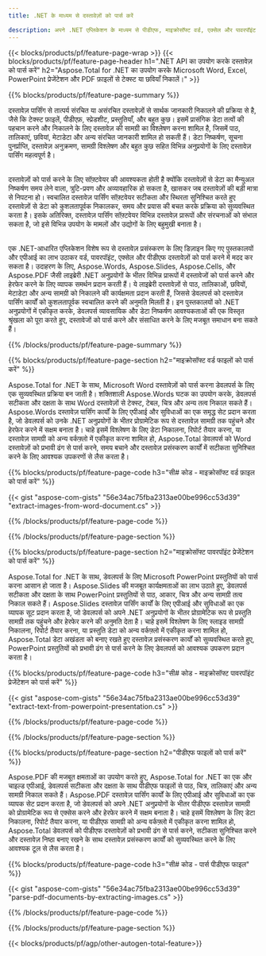 ```yaml
---
title: .NET के माध्यम से दस्तावेज़ों को पार्स करें 

description: अपने .NET एप्लिकेशन के माध्यम से पीडीएफ, माइक्रोसॉफ्ट वर्ड, एक्सेल और पावरपॉइंट प्रेजेंटेशन को पार्स करें। पाठ या छवियों को आसानी से निकालने के लिए C# कोड सूचीबद्ध किया गया है।
---
```


{{< blocks/products/pf/feature-page-wrap >}}
{{< blocks/products/pf/feature-page-header h1=".NET API का उपयोग करके दस्तावेज़ को पार्स करें" h2="Aspose.Total for .NET का उपयोग करके Microsoft Word, Excel, PowerPoint प्रेजेंटेशन और PDF फ़ाइलों से टेक्स्ट या छवियाँ निकालें।" >}}

{{% blocks/products/pf/feature-page-summary %}}

दस्तावेज़ पार्सिंग से तात्पर्य संरचित या असंरचित दस्तावेज़ों से सार्थक जानकारी निकालने की प्रक्रिया से है, जैसे कि टेक्स्ट फ़ाइलें, पीडीएफ़, स्प्रेडशीट, प्रस्तुतियाँ, और बहुत कुछ। इसमें प्रासंगिक डेटा तत्वों की पहचान करने और निकालने के लिए दस्तावेज़ की सामग्री का विश्लेषण करना शामिल है, जिसमें पाठ, तालिकाएं, छवियां, मेटाडेटा और अन्य संरचित जानकारी शामिल हो सकती हैं। डेटा निष्कर्षण, सूचना पुनर्प्राप्ति, दस्तावेज़ अनुक्रमण, सामग्री विश्लेषण और बहुत कुछ सहित विभिन्न अनुप्रयोगों के लिए दस्तावेज़ पार्सिंग महत्वपूर्ण है।<br /><br />

दस्तावेज़ों को पार्स करने के लिए सॉफ़्टवेयर की आवश्यकता होती है क्योंकि दस्तावेज़ों से डेटा का मैन्युअल निष्कर्षण समय लेने वाला, त्रुटि-प्रवण और अव्यावहारिक हो सकता है, खासकर जब दस्तावेज़ों की बड़ी मात्रा से निपटना हो। स्वचालित दस्तावेज़ पार्सिंग सॉफ़्टवेयर सटीकता और स्थिरता सुनिश्चित करते हुए दस्तावेज़ों से डेटा को कुशलतापूर्वक निकालकर, समय और प्रयास की बचत करके प्रक्रिया को सुव्यवस्थित करता है। इसके अतिरिक्त, दस्तावेज़ पार्सिंग सॉफ़्टवेयर विभिन्न दस्तावेज़ प्रारूपों और संरचनाओं को संभाल सकता है, जो इसे विभिन्न उपयोग के मामलों और उद्योगों के लिए बहुमुखी बनाता है।<br /><br />

एक .NET-आधारित एप्लिकेशन विशेष रूप से दस्तावेज़ प्रसंस्करण के लिए डिज़ाइन किए गए पुस्तकालयों और एपीआई का लाभ उठाकर वर्ड, पावरपॉइंट, एक्सेल और पीडीएफ दस्तावेज़ों को पार्स करने में मदद कर सकता है। उदाहरण के लिए, Aspose.Words, Aspose.Slides, Aspose.Cells, और Aspose.PDF जैसी लाइब्रेरी .NET अनुप्रयोगों के भीतर विभिन्न प्रारूपों में दस्तावेजों को पार्स करने और हेरफेर करने के लिए व्यापक समर्थन प्रदान करती हैं। ये लाइब्रेरी दस्तावेज़ों से पाठ, तालिकाओं, छवियों, मेटाडेटा और अन्य सामग्री को निकालने की कार्यक्षमता प्रदान करती हैं, जिससे डेवलपर्स को दस्तावेज़ पार्सिंग कार्यों को कुशलतापूर्वक स्वचालित करने की अनुमति मिलती है। इन पुस्तकालयों को .NET अनुप्रयोगों में एकीकृत करके, डेवलपर्स व्यावसायिक और डेटा निष्कर्षण आवश्यकताओं की एक विस्तृत श्रृंखला को पूरा करते हुए, दस्तावेजों को पार्स करने और संसाधित करने के लिए मजबूत समाधान बना सकते हैं।

{{% /blocks/products/pf/feature-page-summary  %}}

{{% blocks/products/pf/feature-page-section  h2="माइक्रोसॉफ्ट वर्ड फाइलों को पार्स करें" %}}

Aspose.Total for .NET के साथ, Microsoft Word दस्तावेज़ों को पार्स करना डेवलपर्स के लिए एक सुव्यवस्थित प्रक्रिया बन जाती है। शक्तिशाली Aspose.Words घटक का उपयोग करके, डेवलपर्स सटीकता और दक्षता के साथ Word दस्तावेज़ों से टेक्स्ट, टेबल, चित्र और अन्य तत्व निकाल सकते हैं। Aspose.Words दस्तावेज़ पार्सिंग कार्यों के लिए एपीआई और सुविधाओं का एक समृद्ध सेट प्रदान करता है, जो डेवलपर्स को उनके .NET अनुप्रयोगों के भीतर प्रोग्रामेटिक रूप से दस्तावेज़ सामग्री तक पहुंचने और हेरफेर करने में सक्षम बनाता है। चाहे इसमें विश्लेषण के लिए डेटा निकालना, रिपोर्ट तैयार करना, या दस्तावेज़ सामग्री को अन्य वर्कफ़्लो में एकीकृत करना शामिल हो, Aspose.Total डेवलपर्स को Word दस्तावेज़ों को प्रभावी ढंग से पार्स करने, समय बचाने और दस्तावेज़ प्रसंस्करण कार्यों में सटीकता सुनिश्चित करने के लिए आवश्यक उपकरणों से लैस करता है।

{{% blocks/products/pf/feature-page-code h3="सी# कोड - माइक्रोसॉफ्ट वर्ड फ़ाइल को पार्स करें" %}}

{{< gist "aspose-com-gists" "56e34ac75fba2313ae00be996cc53d39" "extract-images-from-word-document.cs" >}}

{{% /blocks/products/pf/feature-page-code  %}}

{{% /blocks/products/pf/feature-page-section %}}

{{% blocks/products/pf/feature-page-section  h2="माइक्रोसॉफ्ट पावरपॉइंट प्रेजेंटेशन को पार्स करें" %}}

Aspose.Total for .NET के साथ, डेवलपर्स के लिए Microsoft PowerPoint प्रस्तुतियों को पार्स करना आसान हो जाता है। Aspose.Slides की मजबूत कार्यक्षमताओं का लाभ उठाते हुए, डेवलपर्स सटीकता और दक्षता के साथ PowerPoint प्रस्तुतियों से पाठ, आकार, चित्र और अन्य सामग्री तत्व निकाल सकते हैं। Aspose.Slides दस्तावेज़ पार्सिंग कार्यों के लिए एपीआई और सुविधाओं का एक व्यापक सूट प्रदान करता है, जो डेवलपर्स को अपने .NET अनुप्रयोगों के भीतर प्रोग्रामेटिक रूप से प्रस्तुति सामग्री तक पहुंचने और हेरफेर करने की अनुमति देता है। चाहे इसमें विश्लेषण के लिए स्लाइड सामग्री निकालना, रिपोर्ट तैयार करना, या प्रस्तुति डेटा को अन्य वर्कफ़्लो में एकीकृत करना शामिल हो, Aspose.Total डेटा अखंडता को बनाए रखते हुए दस्तावेज़ प्रसंस्करण कार्यों को सुव्यवस्थित करते हुए, PowerPoint प्रस्तुतियों को प्रभावी ढंग से पार्स करने के लिए डेवलपर्स को आवश्यक उपकरण प्रदान करता है।

{{% blocks/products/pf/feature-page-code h3="सी# कोड - माइक्रोसॉफ्ट पावरपॉइंट प्रेजेंटेशन को पार्स करें" %}}

{{< gist "aspose-com-gists" "56e34ac75fba2313ae00be996cc53d39" "extract-text-from-powerpoint-presentation.cs" >}}

{{% /blocks/products/pf/feature-page-code  %}}

{{% /blocks/products/pf/feature-page-section %}}

{{% blocks/products/pf/feature-page-section  h2="पीडीएफ फाइलों को पार्स करें" %}}

Aspose.PDF की मजबूत क्षमताओं का उपयोग करते हुए, Aspose.Total for .NET का एक और चाइल्ड एपीआई, डेवलपर्स सटीकता और दक्षता के साथ पीडीएफ फाइलों से पाठ, चित्र, तालिकाएं और अन्य सामग्री निकाल सकते हैं। Aspose.PDF दस्तावेज़ पार्सिंग कार्यों के लिए एपीआई और सुविधाओं का एक व्यापक सेट प्रदान करता है, जो डेवलपर्स को अपने .NET अनुप्रयोगों के भीतर पीडीएफ दस्तावेज़ सामग्री को प्रोग्रामेटिक रूप से एक्सेस करने और हेरफेर करने में सक्षम बनाता है। चाहे इसमें विश्लेषण के लिए डेटा निकालना, रिपोर्ट तैयार करना, या पीडीएफ सामग्री को अन्य वर्कफ़्लो में एकीकृत करना शामिल हो, Aspose.Total डेवलपर्स को पीडीएफ दस्तावेज़ों को प्रभावी ढंग से पार्स करने, सटीकता सुनिश्चित करने और दस्तावेज़ निष्ठा बनाए रखने के साथ दस्तावेज़ प्रसंस्करण कार्यों को सुव्यवस्थित करने के लिए आवश्यक टूल से लैस करता है।

{{% blocks/products/pf/feature-page-code h3="सी# कोड - पार्स पीडीएफ फाइल" %}}

{{< gist "aspose-com-gists" "56e34ac75fba2313ae00be996cc53d39" "parse-pdf-documents-by-extracting-images.cs" >}}

{{% /blocks/products/pf/feature-page-code  %}}

{{% /blocks/products/pf/feature-page-section %}}

{{< blocks/products/pf/agp/other-autogen-total-feature>}}